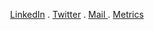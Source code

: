 <p align="center">
      <a href="https://linkedin.com/in/pacifiquem">LinkedIn<a/> . 
      <a href="https://twitter.com/_pacifiquem">Twitter</a> .
      <a href="mailto:pacifiquemurangwa001@gmail.com"> Mail </a> .
      <a href="https://metrics.lecoq.io/pacifiquem?template=classic&repositories.affiliations=&config.timezone=Africa%2FCairo"> Metrics </a>
</p>
